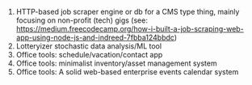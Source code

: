 1) HTTP-based job scraper engine or db for a CMS type thing, mainly focusing on non-profit (tech) gigs
   (see: https://medium.freecodecamp.org/how-i-built-a-job-scraping-web-app-using-node-js-and-indreed-7fbba124bbdc)
2) Lotteryizer stochastic data analysis/ML tool
3) Office tools: schedule/vacation/contact app
4) Office tools: minimalist inventory/asset management system
5) Office tools: A solid web-based enterprise events calendar system
